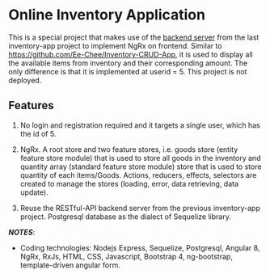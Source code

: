# Online Inventory Application
This is a special project that makes use of the [backend server](https://github.com/Ee-Chee/Inventory-App-Backend-Restful-API) from the last inventory-app project to implement NgRx on frontend. Similar to https://github.com/Ee-Chee/Inventory-CRUD-App, it is used to display all the available items from inventory and their corresponding amount. The only difference is that it is implemented at userid = 5. This project is not deployed. 

## Features
1) No login and registration required and it targets a single user, which has the id of 5.

2) NgRx. A root store and two feature stores, i.e. goods store (entity feature store module) that is used to store all goods in the inventory and quantity array (standard feature store module) store that is used to store quantity of each items/Goods. Actions, reducers, effects, selectors are created to manage the stores (loading, error, data retrieving, data update).

3) Reuse the RESTful-API backend server from the previous inventory-app project. Postgresql database as the dialect of Sequelize library.


**_NOTES_**:
* Coding technologies: Nodejs Express, Sequelize, Postgresql, Angular 8, NgRx, RxJs, HTML, CSS, Javascript, Bootstrap 4, ng-bootstrap, template-driven angular form. 
